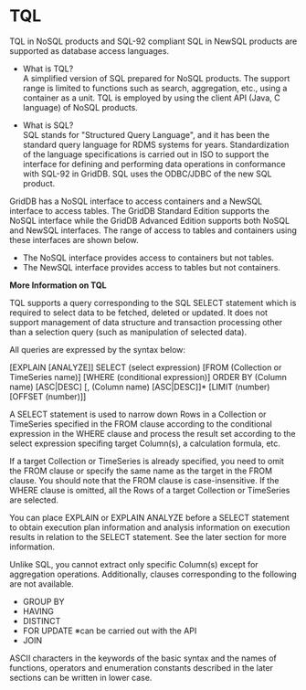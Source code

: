 # TQL

TQL in NoSQL products and SQL-92 compliant SQL in NewSQL products are supported as database access languages.

*   What is TQL?  
    A simplified version of SQL prepared for NoSQL products. The support range is limited to functions such as search, aggregation, etc., using a container as a unit. TQL is employed by using the client API (Java, C language) of NoSQL products.
    

*   What is SQL?  
    SQL stands for "Structured Query Language", and it has been the standard query language for RDMS systems for years. Standardization of the language specifications is carried out in ISO to support the interface for defining and performing data operations in conformance with SQL-92 in GridDB. SQL uses the ODBC/JDBC of the new SQL product.
    

GridDB has a NoSQL interface to access containers and a NewSQL interface to access tables. The GridDB Standard Edition supports the NoSQL interface while the GridDB Advanced Edition supports both NoSQL and NewSQL interfaces. The range of access to tables and containers using these interfaces are shown below.

*   The NoSQL interface provides access to containers but not tables.
*   The NewSQL interface provides access to tables but not containers.

**More Information on TQL**

TQL supports a query corresponding to the SQL SELECT statement which is required to select data to be fetched, deleted or updated. It does not support management of data structure and transaction processing other than a selection query (such as manipulation of selected data).

All queries are expressed by the syntax below:

\[EXPLAIN \[ANALYZE\]\] SELECT (select expression) \[FROM (Collection or TimeSeries name)\]  \[WHERE (conditional expression)\] ORDER BY (Column name) \[ASC|DESC\] \[, (Column name) \[ASC|DESC\]\]* \[LIMIT (number) \[OFFSET (number)\]\]

A SELECT statement is used to narrow down Rows in a Collection or TimeSeries specified in the FROM clause according to the conditional expression in the WHERE clause and process the result set according to the select expression specifing target Column(s), a calculation formula, etc.

If a target Collection or TimeSeries is already specified, you need to omit the FROM clause or specify the same name as the target in the FROM clause. You should note that the FROM clause is case-insensitive. If the WHERE clause is omitted, all the Rows of a target Collection or TimeSeries are selected.

You can place EXPLAIN or EXPLAIN ANALYZE before a SELECT statement to obtain execution plan information and analysis information on execution results in relation to the SELECT statement. See the later section for more information.

Unlike SQL, you cannot extract only specific Column(s) except for aggregation operations. Additionally, clauses corresponding to the following are not available.

*   GROUP BY
*   HAVING
*   DISTINCT
*   FOR UPDATE ※can be carried out with the API
*   JOIN

ASCII characters in the keywords of the basic syntax and the names of functions, operators and enumeration constants described in the later sections can be written in lower case.
